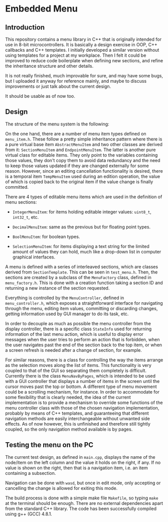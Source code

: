 # Embedded Menu

## Introduction

This repository contains a menu library in C++ that is originally intended for
use in 8-bit microcontrollers. It is basically a design exercise in OOP, C++
callbacks and C++ templates. I initially developed a similar version without
using templates for a project at my workplace. Then I felt it could be improved
to reduce code boilerplate when defining new sections, and refine the
inheritance structure and other details.

It is not really finished, much improvable for sure, and may have some bugs, but
I uploaded it anyway for reference mainly, and maybe to discuss improvements or
just talk about the current design.

It should be usable as of now too.

## Design

The structure of the menu system is the following:

On the one hand, there are a number of menu item types defined on `menu_item.h`.
These follow a pretty simple inheritance pattern where there is a pure virtual
base item `AbstractMenuItem` and two other classes are derived from it:
`SectionMenuItem` and `EndpointMenuItem`. The latter is another pure virtual
class for editable items. They only point to the variables containing those
values, they don't copy them to avoid data redundancy and the need to keep those
values updated if they are changed externally for some reason. However, since an
editing cancellation functionality is desired, there is a temporal item
`TempMenuItem` used during an edition operation, the value of which is copied
back to the original item if the value change is finally committed.

There are 4 types of editable menu items which are used in the definition of
menu sections:

- `IntegerMenuItem`: for items holding editable integer values: `uint8_t`,
`int32_t`, etc.

- `DecimalMenuItem`: same as the previous but for floating point types.

- `BoolMenuItem`: for boolean types.

- `SelectionMenuItem`: for items displaying a text string for the limited amount
of values they can hold, much like a drop-down list in computer graphical
interfaces.

A menu is defined with a series of interleaved sections, which are classes
derived from `SectionTemplate`. This can be seen in `test_menu.h`. Then, the
sections are created by a subclass of the `MenuFactory` class, defined in
`menu_factory.h`. This is done with a creation function taking a section ID and
returning a new instance of the section requested.

Everything is controlled by the `MenuController`, defined in
`menu_controller.h`, which exposes a straightforward interface for navigating
through the menu, editing item values, committing or discarding changes, getting
information used by GUI manager to do its task, etc.

In order to decouple as much as possible the menu controller from the display
controller, there is a specific class `StateInfo` used for returning information
of the last menu action, which is useful to display error messages when the user
tries to perform an action that is forbidden, when the user navigates past the
end of the section back to the top item, or when a screen refresh is needed
after a change of section, for example.

For similar reasons, there is a class for controlling the way the items arrange
as the selection moves along the list of items. This functionality is very
coupled to that of the GUI so separating them completely is difficult. Currently
there is the class `MenuNavByPages`, which is intended to be used with a GUI
controller that displays a number of items in the screen until the cursor moves
past the top or bottom. A different type of menu movement could be a scrolling
mechanism, for instance. In order to accommodate for some flexibility that is
clearly needed, the idea of the current implementation is to provide a mechanism
to override some functions of the menu controller class with those of the chosen
navigation implementation, probably by means of C++ templates, and guaranteeing
that different navigation methods are easily interchangeable without unwanted
side effects. As of now however, this is unfinished and therefore still tightly
coupled, so the only navigation method available is by pages.

## Testing the menu on the PC

The current test design, as defined in `main.cpp`, displays the name of the
node/item on the left column and the value it holds on the right, if any. If no
value is shown on the right, then that is a navigation item, i.e. an item
containing a subsection.

Navigation can be done with `wasd`, but once in edit mode, only accepting or
cancelling the change is allowed for exiting this mode.

The build process is done with a simple make file `Makefile`, so typing `make`
at the terminal should be enough. There are no external dependencies apart from
the standard C++ library. The code has been successfully compiled using g++
(GCC) 4.8.1.

